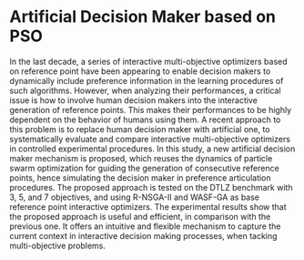 # Artificial Decision Maker based on PSO
In the last decade, a series of interactive multi-objective optimizers based on reference point have been appearing to enable decision makers to dynamically include preference information in the learning procedures of such algorithms. However, when analyzing their performances, a critical issue is how to involve human decision makers into the interactive generation of reference points. This makes their performances to be highly dependent on the behavior of humans using them. A recent approach to this problem is to replace human decision maker with artificial one, to systematically evaluate and compare interactive multi-objective optimizers in controlled experimental procedures. In this study, a new artificial decision maker mechanism is proposed, which reuses the dynamics of particle swarm optimization for guiding the generation of consecutive reference points, hence simulating the decision maker in preference articulation procedures. The proposed approach is tested on the DTLZ benchmark with 3, 5, and 7 objectives, and using R-NSGA-II and WASF-GA as base reference point interactive optimizers. The experimental results show that the proposed approach is useful and efficient, in comparison with the previous one. It offers an intuitive and flexible mechanism to capture the current context in interactive decision making processes, when tacking multi-objective problems.
